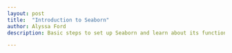 ```yaml
---
layout: post
title:  "Introduction to Seaborn"
author: Alyssa Ford
description: Basic steps to set up Seaborn and learn about its functions and how to make exciting graphics to visualize the data

---
```

